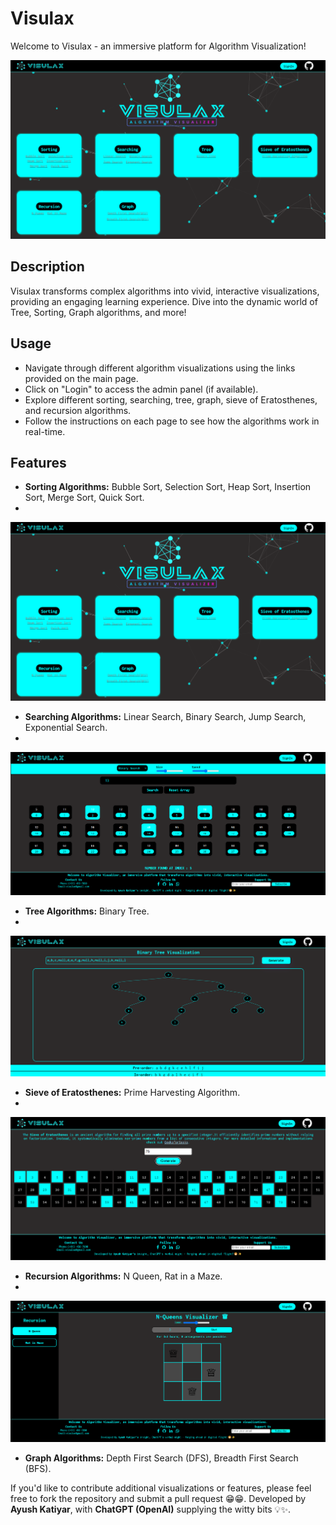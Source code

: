 # Visulax

Welcome to Visulax - an immersive platform for Algorithm Visualization!

![Visulax](./Visulax/images/demo/Screenshot%202024-06-16%20093936.png)

## Description

Visulax transforms complex algorithms into vivid, interactive visualizations, providing an engaging learning experience. Dive into the dynamic world of Tree, Sorting, Graph algorithms, and more!

## Usage

- Navigate through different algorithm visualizations using the links provided on the main page.
- Click on "Login" to access the admin panel (if available).
- Explore different sorting, searching, tree, graph, sieve of Eratosthenes, and recursion algorithms.
- Follow the instructions on each page to see how the algorithms work in real-time.

## Features

- **Sorting Algorithms:** Bubble Sort, Selection Sort, Heap Sort, Insertion Sort, Merge Sort, Quick Sort.
- 
![](./Visulax/images/demo/Screenshot%202024-06-16%20093936.png)

- **Searching Algorithms:** Linear Search, Binary Search, Jump Search, Exponential Search.
- 
![](./Visulax/images/demo/Screenshot%202024-06-16%20093328.png)

- **Tree Algorithms:** Binary Tree.
- 
![](./Visulax/images/demo/Screenshot%202024-06-16%20093538.png)

- **Sieve of Eratosthenes:** Prime Harvesting Algorithm.
- 
![](./Visulax/images/demo/Screenshot%202024-06-16%20093131.png)

- **Recursion Algorithms:** N Queen, Rat in a Maze.
- 
![](./Visulax/images/demo/Screenshot%202024-06-16%20093358.png)

- **Graph Algorithms:** Depth First Search (DFS), Breadth First Search (BFS).




If you'd like to contribute additional visualizations or features, please feel free to fork the repository and submit a pull request 😁😁.
Developed by **Ayush Katiyar**, with **ChatGPT (OpenAI)** supplying the witty bits 💡✨.

